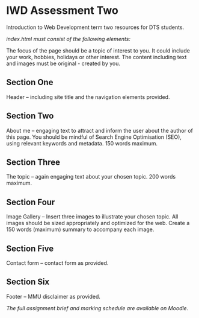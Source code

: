 # IWD Assessment Two
Introduction to Web Development term two resources for DTS students.

*index.html must consist of the following elements:*

The focus of the page should be a topic of interest to you. It could include your work, hobbies, holidays or other interest. The content including text and images must be original - created by you.

## Section One
Header – including site title and the navigation elements provided.

## Section Two
About me – engaging text to attract and inform the user about the author of this page. You should be mindful of Search Engine Optimisation (SEO), using relevant keywords and metadata. 150 words maximum.

## Section Three
The topic – again engaging text about your chosen topic. 200 words maximum.

## Section Four
Image Gallery – Insert three images to illustrate your chosen topic. 
All images should be sized appropriately and optimized for the web.
Create a 150 words (maximum) summary to accompany each image.

## Section Five
Contact form – contact form as provided.

## Section Six
Footer – MMU disclaimer as provided.

*The full assignment brief and marking schedule are available on Moodle.*
